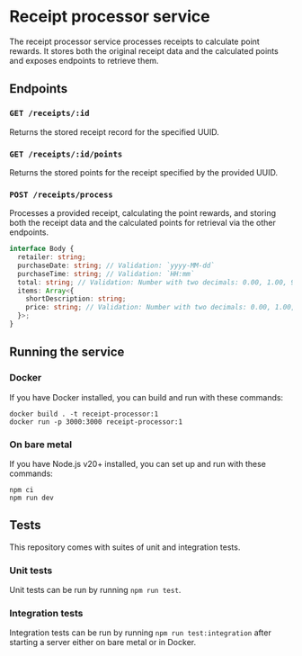 # Receipt processor service

The receipt processor service processes receipts to calculate point rewards. It
stores both the original receipt data and the calculated points and exposes
endpoints to retrieve them.

## Endpoints

### `GET /receipts/:id`

Returns the stored receipt record for the specified UUID.

### `GET /receipts/:id/points`

Returns the stored points for the receipt specified by the provided UUID.

### `POST /receipts/process`

Processes a provided receipt, calculating the point rewards, and storing both
the receipt data and the calculated points for retrieval via the other
endpoints.

```typescript
interface Body {
  retailer: string;
  purchaseDate: string; // Validation: `yyyy-MM-dd`
  purchaseTime: string; // Validation: `HH:mm`
  total: string; // Validation: Number with two decimals: 0.00, 1.00, 999.99
  items: Array<{
    shortDescription: string;
    price: string; // Validation: Number with two decimals: 0.00, 1.00, 999.99
  }>;
}
```

## Running the service

### Docker

If you have Docker installed, you can build and run with these commands:

```
docker build . -t receipt-processor:1
docker run -p 3000:3000 receipt-processor:1
```

### On bare metal

If you have Node.js v20+ installed, you can set up and run with these commands:

```shell
npm ci
npm run dev
```

## Tests

This repository comes with suites of unit and integration tests.

### Unit tests

Unit tests can be run by running `npm run test`.

### Integration tests

Integration tests can be run by running `npm run test:integration` after
starting a server either on bare metal or in Docker.

